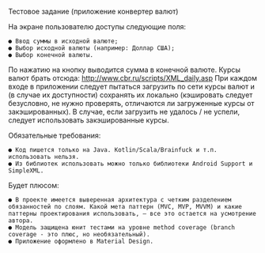 Тестовое задание (приложение конвертер валют)

На экране пользователю доступы следующие поля:

	● Ввод суммы в исходной валюте;
	● Выбор исходной валюты (например: Доллар США);
	● Выбор конечной валюты.
  
По нажатию на кнопку выводится сумма в конечной валюте.  Курсы валют брать отсюда: http://www.cbr.ru/scripts/XML_daily.asp
При каждом входе в приложении следует пытаться загрузить по сети курсы валют и  (в случае их доступности) сохранять их локально (кэшировать следует безусловно,  не нужно проверять, отличаются ли загруженные курсы от закэшированных).  В случае, если загрузить не удалось / не успели, следует использовать закэшированные курсы.

Обязательные требования:

	● Код пишется только на Java. Kotlin/Scala/Brainfuck и т.п. использовать нельзя.
	● Из библиотек использовать можно только библиотеки Android Support и SimpleXML.

Будет плюсом:

	● В проекте имеется выверенная архитектура с четким разделением обязанностей по слоям. Какой мета паттерн (MVC, MVP, MVVM) и какие паттерны проектирования использовать, – все это остается на усмотрение автора.
	● Модель защищена юнит тестами на уровне method coverage (branch coverage - это плюс, но необязательный).
	● Приложение оформлено в Material Design.
